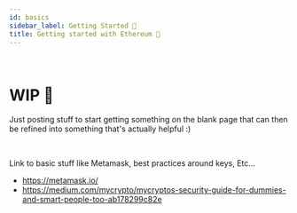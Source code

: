 ```yaml
---
id: basics
sidebar_label: Getting Started 🐛
title: Getting started with Ethereum 🐛
---
```


<br>

# WIP 🚧
Just posting stuff to start getting something on the blank page that can then be refined into something that's actually helpful :) 

<br>

Link to basic stuff like Metamask, best practices around keys, Etc...
- https://metamask.io/
- https://medium.com/mycrypto/mycryptos-security-guide-for-dummies-and-smart-people-too-ab178299c82e
